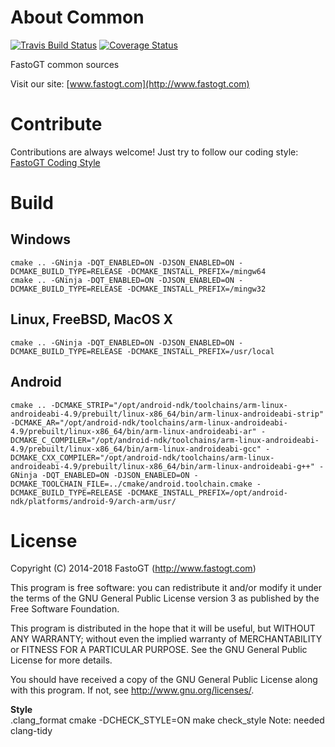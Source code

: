 About Common
===============
[![Travis Build Status](https://travis-ci.org/fastogt/common.svg?branch=master)](https://travis-ci.org/fastogt/common)
[![Coverage Status](https://coveralls.io/repos/github/fastogt/common/badge.svg?branch=master)](https://coveralls.io/github/fastogt/common?branch=master)

FastoGT common sources

Visit our site: [www.fastogt.com](http://www.fastogt.com)

Contribute
==========
Contributions are always welcome! Just try to follow our coding style: [FastoGT Coding Style](https://github.com/fasto/common/wiki/Coding-Style)

Build
========

Windows
-------
`cmake .. -GNinja -DQT_ENABLED=ON -DJSON_ENABLED=ON -DCMAKE_BUILD_TYPE=RELEASE -DCMAKE_INSTALL_PREFIX=/mingw64`<br>
`cmake .. -GNinja -DQT_ENABLED=ON -DJSON_ENABLED=ON -DCMAKE_BUILD_TYPE=RELEASE -DCMAKE_INSTALL_PREFIX=/mingw32`

Linux, FreeBSD, MacOS X
-------
`cmake .. -GNinja -DQT_ENABLED=ON -DJSON_ENABLED=ON -DCMAKE_BUILD_TYPE=RELEASE -DCMAKE_INSTALL_PREFIX=/usr/local`

Android
-------
`cmake .. -DCMAKE_STRIP="/opt/android-ndk/toolchains/arm-linux-androideabi-4.9/prebuilt/linux-x86_64/bin/arm-linux-androideabi-strip" -DCMAKE_AR="/opt/android-ndk/toolchains/arm-linux-androideabi-4.9/prebuilt/linux-x86_64/bin/arm-linux-androideabi-ar" -DCMAKE_C_COMPILER="/opt/android-ndk/toolchains/arm-linux-androideabi-4.9/prebuilt/linux-x86_64/bin/arm-linux-androideabi-gcc" -DCMAKE_CXX_COMPILER="/opt/android-ndk/toolchains/arm-linux-androideabi-4.9/prebuilt/linux-x86_64/bin/arm-linux-androideabi-g++" -GNinja -DQT_ENABLED=ON -DJSON_ENABLED=ON -DCMAKE_TOOLCHAIN_FILE=../cmake/android.toolchain.cmake -DCMAKE_BUILD_TYPE=RELEASE -DCMAKE_INSTALL_PREFIX=/opt/android-ndk/platforms/android-9/arch-arm/usr/`

License
=======

Copyright (C) 2014-2018 FastoGT (http://www.fastogt.com)

This program is free software: you can redistribute it and/or modify
it under the terms of the GNU General Public License version 3 as 
published by the Free Software Foundation.

This program is distributed in the hope that it will be useful,
but WITHOUT ANY WARRANTY; without even the implied warranty of
MERCHANTABILITY or FITNESS FOR A PARTICULAR PURPOSE.  See the
GNU General Public License for more details.

You should have received a copy of the GNU General Public License
along with this program. If not, see <http://www.gnu.org/licenses/>.

**Style**<br/>
.clang_format
cmake -DCHECK_STYLE=ON
make check_style
Note: needed clang-tidy
